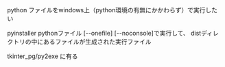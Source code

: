 python ファイルをwindows上（python環境の有無にかかわらず）で実行したい


pyinstaller pythonファイル [--onefile] [--noconsole]で実行して、
distディレクトリの中にあるファイルが生成された実行ファイル

tkinter_pg/py2exe に有る
